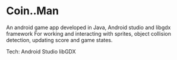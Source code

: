 # Coin..Man
An android game app developed in Java, Android studio and libgdx framework
For working and interacting with sprites, object collision 
detection, updating score and game states.

Tech:
Android Studio
libGDX

